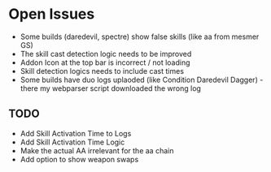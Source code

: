# Open Issues

- Some builds (daredevil, spectre) show false skills (like aa from mesmer GS)
- The skill cast detection logic needs to be improved
- Addon Icon at the top bar is incorrect / not loading
- Skill detection logics needs to include cast times
- Some builds have duo logs uplaoded (like Condition Daredevil Dagger) - there my webparser script downloaded the wrong log

## TODO

- Add Skill Activation Time to Logs
- Add Skill Activation Time Logic
- Make the actual AA irrelevant for the aa chain
- Add option to show weapon swaps 
